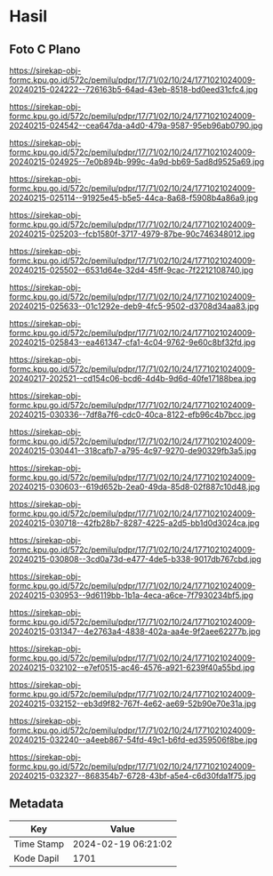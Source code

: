 # Hasil

## Foto C Plano

https://sirekap-obj-formc.kpu.go.id/572c/pemilu/pdpr/17/71/02/10/24/1771021024009-20240215-024222--726163b5-64ad-43eb-8518-bd0eed31cfc4.jpg

https://sirekap-obj-formc.kpu.go.id/572c/pemilu/pdpr/17/71/02/10/24/1771021024009-20240215-024542--cea647da-a4d0-479a-9587-95eb96ab0790.jpg

https://sirekap-obj-formc.kpu.go.id/572c/pemilu/pdpr/17/71/02/10/24/1771021024009-20240215-024925--7e0b894b-999c-4a9d-bb69-5ad8d9525a69.jpg

https://sirekap-obj-formc.kpu.go.id/572c/pemilu/pdpr/17/71/02/10/24/1771021024009-20240215-025114--91925e45-b5e5-44ca-8a68-f5908b4a86a9.jpg

https://sirekap-obj-formc.kpu.go.id/572c/pemilu/pdpr/17/71/02/10/24/1771021024009-20240215-025203--fcb1580f-3717-4979-87be-90c746348012.jpg

https://sirekap-obj-formc.kpu.go.id/572c/pemilu/pdpr/17/71/02/10/24/1771021024009-20240215-025502--6531d64e-32d4-45ff-9cac-7f2212108740.jpg

https://sirekap-obj-formc.kpu.go.id/572c/pemilu/pdpr/17/71/02/10/24/1771021024009-20240215-025633--01c1292e-deb9-4fc5-9502-d3708d34aa83.jpg

https://sirekap-obj-formc.kpu.go.id/572c/pemilu/pdpr/17/71/02/10/24/1771021024009-20240215-025843--ea461347-cfa1-4c04-9762-9e60c8bf32fd.jpg

https://sirekap-obj-formc.kpu.go.id/572c/pemilu/pdpr/17/71/02/10/24/1771021024009-20240217-202521--cd154c06-bcd6-4d4b-9d6d-40fe17188bea.jpg

https://sirekap-obj-formc.kpu.go.id/572c/pemilu/pdpr/17/71/02/10/24/1771021024009-20240215-030336--7df8a7f6-cdc0-40ca-8122-efb96c4b7bcc.jpg

https://sirekap-obj-formc.kpu.go.id/572c/pemilu/pdpr/17/71/02/10/24/1771021024009-20240215-030441--318cafb7-a795-4c97-9270-de90329fb3a5.jpg

https://sirekap-obj-formc.kpu.go.id/572c/pemilu/pdpr/17/71/02/10/24/1771021024009-20240215-030603--619d652b-2ea0-49da-85d8-02f887c10d48.jpg

https://sirekap-obj-formc.kpu.go.id/572c/pemilu/pdpr/17/71/02/10/24/1771021024009-20240215-030718--42fb28b7-8287-4225-a2d5-bb1d0d3024ca.jpg

https://sirekap-obj-formc.kpu.go.id/572c/pemilu/pdpr/17/71/02/10/24/1771021024009-20240215-030808--3cd0a73d-e477-4de5-b338-9017db767cbd.jpg

https://sirekap-obj-formc.kpu.go.id/572c/pemilu/pdpr/17/71/02/10/24/1771021024009-20240215-030953--9d6119bb-1b1a-4eca-a6ce-7f7930234bf5.jpg

https://sirekap-obj-formc.kpu.go.id/572c/pemilu/pdpr/17/71/02/10/24/1771021024009-20240215-031347--4e2763a4-4838-402a-aa4e-9f2aee62277b.jpg

https://sirekap-obj-formc.kpu.go.id/572c/pemilu/pdpr/17/71/02/10/24/1771021024009-20240215-032102--e7ef0515-ac46-4576-a921-6239f40a55bd.jpg

https://sirekap-obj-formc.kpu.go.id/572c/pemilu/pdpr/17/71/02/10/24/1771021024009-20240215-032152--eb3d9f82-767f-4e62-ae69-52b90e70e31a.jpg

https://sirekap-obj-formc.kpu.go.id/572c/pemilu/pdpr/17/71/02/10/24/1771021024009-20240215-032240--a4eeb867-54fd-49c1-b6fd-ed359506f8be.jpg

https://sirekap-obj-formc.kpu.go.id/572c/pemilu/pdpr/17/71/02/10/24/1771021024009-20240215-032327--868354b7-6728-43bf-a5e4-c6d30fda1f75.jpg


## Metadata

| Key        | Value               |
| ---------- | ------------------- |
| Time Stamp | 2024-02-19 06:21:02 |
| Kode Dapil | 1701                |



